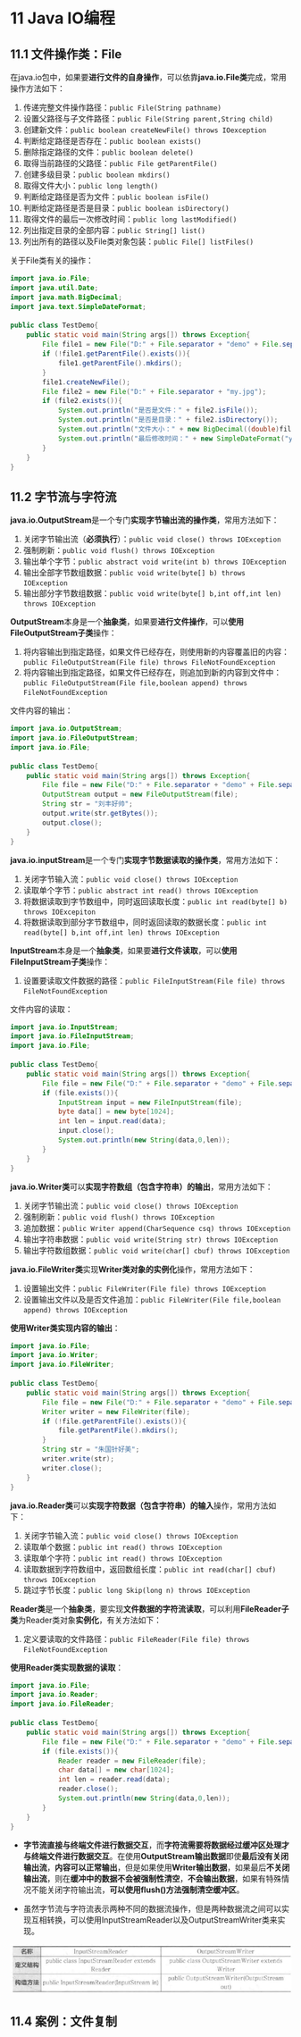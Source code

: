 # 11 Java IO编程

## 11.1 文件操作类：File
在java.io包中，如果要**进行文件的自身操作**，可以依靠**java.io.File类**完成，常用操作方法如下：
1. 传递完整文件操作路径：`public File(String pathname)`
2. 设置父路径与子文件路径：`public File(String parent,String child)`
3. 创建新文件：`public boolean createNewFile() throws IOexception`
4. 判断给定路径是否存在：`public boolean exists()`
5. 删除指定路径的文件：`public boolean delete()`
6. 取得当前路径的父路径：`public File getParentFile()`
7. 创建多级目录：`public boolean mkdirs()`
8. 取得文件大小：`public long length()`
9. 判断给定路径是否为文件：`public boolean isFile()`
10. 判断给定路径是否是目录：`public boolean isDirectory()`
11. 取得文件的最后一次修改时间：`public long lastModified()`
12. 列出指定目录的全部内容：`public String[] list()`
13. 列出所有的路径以及File类对象包装：`public File[] listFiles()`

关于File类有关的操作：
```java
import java.io.File;
import java.util.Date;
import java.math.BigDecimal;
import java.text.SimpleDateFormat;

public class TestDemo{
	public static void main(String args[]) throws Exception{
		File file1 = new File("D:" + File.separator + "demo" + File.separator + "hello" + File.separator + "test.txt");
		if (!file1.getParentFile().exists()){
			file1.getParentFile().mkdirs();
		}
		file1.createNewFile();
		File file2 = new File("D:" + File.separator + "my.jpg");
		if (file2.exists()){
			System.out.println("是否是文件：" + file2.isFile());
			System.out.println("是否是目录：" + file2.isDirectory());
			System.out.println("文件大小：" + new BigDecimal((double)file2.length()/1024/1024).divide(new BigDecimal(1),2,BigDecimal.ROUND_HALF_UP) + "M");
			System.out.println("最后修改时间：" + new SimpleDateFormat("yyyy-MM-dd HH:mm:ss").format(new Date(file2.lastModified())));
		}
	}
}
```

## 11.2 字节流与字符流
**java.io.OutputStream**是一个专门**实现字节输出流的操作类**，常用方法如下：
1. 关闭字节输出流（**必须执行**）：`public void close() throws IOException`
2. 强制刷新：`public void flush() throws IOException`
3. 输出单个字节：`public abstract void write(int b) throws IOException`
4. 输出全部字节数组数据：`public void write(byte[] b) throws IOException`
5. 输出部分字节数组数据：`public void write(byte[] b,int off,int len) throws IOException`

**OutputStream**本身是一个**抽象类**，如果要**进行文件操作**，可以**使用FileOutputStream子类**操作：
1. 将内容输出到指定路径，如果文件已经存在，则使用新的内容覆盖旧的内容：`public FileOutputStream(File file) throws FileNotFoundException`
2. 将内容输出到指定路径，如果文件已经存在，则追加到新的内容到文件中：`public FileOutputStream(File file,boolean append) throws FileNotFoundException`

文件内容的输出：
```java
import java.io.OutputStream;
import java.io.FileOutputStream;
import java.io.File;

public class TestDemo{
	public static void main(String args[]) throws Exception{
		File file = new File("D:" + File.separator + "demo" + File.separator + "mldn.txt");
		OutputStream output = new FileOutputStream(file);
		String str = "刘丰好帅";
		output.write(str.getBytes());
		output.close();
	}
}
```

**java.io.inputStream**是一个专门**实现字节数据读取的操作类**，常用方法如下：
1. 关闭字节输入流：`public void close() throws IOException`
2. 读取单个字节：`public abstract int read() throws IOException`
3. 将数据读取到字节数组中，同时返回读取长度：`public int read(byte[] b) throws IOExcepiton`
4. 将数据读取到部分字节数组中，同时返回读取的数据长度：`public int read(byte[] b,int off,int len) throws IOException`

**InputStream**本身是一个**抽象类**，如果要**进行文件读取**，可以**使用FileInputStream子类**操作：
1. 设置要读取文件数据的路径：`public FileInputStream(File file) throws FileNotFoundException`

文件内容的读取：
```java
import java.io.InputStream;
import java.io.FileInputStream;
import java.io.File;

public class TestDemo{
	public static void main(String args[]) throws Exception{
		File file = new File("D:" + File.separator + "demo" + File.separator + "mldn.txt");
		if (file.exists()){
			InputStream input = new FileInputStream(file);
			byte data[] = new byte[1024];
			int len = input.read(data);
            input.close();
			System.out.println(new String(data,0,len));
		}
	}
}
```

**java.io.Writer类**可以**实现字符数组（包含字符串）的输出**，常用方法如下：
1. 关闭字节输出流：`public void close() throws IOException`
2. 强制刷新：`public void flush() throws IOException`
3. 追加数据：`public Writer append(CharSequence csq) throws IOException`
4. 输出字符串数据：`public void write(String str) throws IOException`
5. 输出字符数组数据：`public void write(char[] cbuf) throws IOException`

**java.io.FileWriter类**实现**Writer类对象的实例化**操作，常用方法如下：
1. 设置输出文件：`public FileWriter(File file) throws IOException`
2. 设置输出文件以及是否文件追加：`public FileWriter(File file,boolean append) throws IOException`

**使用Writer类实现内容的输出**：
```java 
import java.io.File;
import java.io.Writer;
import java.io.FileWriter;

public class TestDemo{
	public static void main(String args[]) throws Exception{
		File file = new File("D:" + File.separator + "demo" + File.separator + "mldn.txt");
		Writer writer = new FileWriter(file);
		if (!file.getParentFile().exists()){
			file.getParentFile().mkdirs();
		}
		String str = "朱国针好美";
		writer.write(str);
		writer.close();
	}
}
```

**java.io.Reader类**可以**实现字符数据（包含字符串）的输入**操作，常用方法如下：
1. 关闭字节输入流：`public void close() throws IOException`
2. 读取单个数据：`public int read() throws IOException`
3. 读取单个字符：`public int read() throws IOException`
4. 读取数据到字符数组中，返回数组长度：`public int read(char[] cbuf) throws IOException`
5. 跳过字节长度：`public long Skip(long n) throws IOException`

**Reader类**是一个**抽象类**，要实现**文件数据的字符流读取**，可以利用**FileReader子类**为Reader类对象**实例化**，有关方法如下：
1. 定义要读取的文件路径：`public FileReader(File file) throws FileNotFoundException`

**使用Reader类实现数据的读取**：
```java
import java.io.File;
import java.io.Reader;
import java.io.FileReader;

public class TestDemo{
	public static void main(String args[]) throws Exception{
		File file = new File("D:" + File.separator + "demo" + File.separator + "mldn.txt");
		if (file.exists()){
			Reader reader = new FileReader(file);
			char data[] = new char[1024];
			int len = reader.read(data);
			reader.close();
			System.out.println(new String(data,0,len));
		}
	}
}
```

* **字节流直接与终端文件进行数据交互**，而**字符流需要将数据经过缓冲区处理才与终端文件进行数据交互**。在使用**OutputStream输出数据**即使**最后没有关闭输出流**，**内容可以正常输出**，但是如果使用**Writer输出数据**，如果最后**不关闭输出流**，则在**缓冲中的数据不会被强制性清空**，**不会输出数据**，如果有特殊情况不能关闭字符输出流，**可以使用flush()方法强制清空缓冲区**。

* 虽然字节流与字符流表示两种不同的数据流操作，但是两种数据流之间可以实现互相转换，可以使用InputStreamReader以及OutputStreamWriter类来实现。

![InputStreamReader和OutputStreamWriter类的继承结构以及构造方法](image/11.3InputStreamReader%E5%92%8COutputStreamWriter%E7%B1%BB%E7%9A%84%E7%BB%A7%E6%89%BF%E7%BB%93%E6%9E%84%E4%BB%A5%E5%8F%8A%E6%9E%84%E9%80%A0%E6%96%B9%E6%B3%95.png)

## 11.4 案例：文件复制
